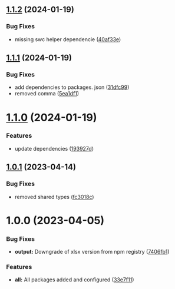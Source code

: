 ## [1.1.2](https://github.com/dodevs/Acquary/compare/pool-v1.1.1...pool-v1.1.2) (2024-01-19)


### Bug Fixes

* missing swc helper dependencie ([40af33e](https://github.com/dodevs/Acquary/commit/40af33e628df7975adb3ffc13de1b9c8e2304992))

## [1.1.1](https://github.com/dodevs/Acquary/compare/pool-v1.1.0...pool-v1.1.1) (2024-01-19)


### Bug Fixes

* add dependencies to packages. json ([31dfc99](https://github.com/dodevs/Acquary/commit/31dfc99458dce06a833ac774d1669d940574235f))
* removed comma ([5ea1df1](https://github.com/dodevs/Acquary/commit/5ea1df141203416f2914d2126ad3f354c510173c))

# [1.1.0](https://github.com/dodevs/Acquary/compare/pool-v1.0.1...pool-v1.1.0) (2024-01-19)


### Features

* update dependencies ([193927d](https://github.com/dodevs/Acquary/commit/193927d22fc3b12f82f5a2bd09206f9f7264a756))

## [1.0.1](https://github.com/dodevs/Acquary/compare/pool-v1.0.0...pool-v1.0.1) (2023-04-14)


### Bug Fixes

* removed shared types ([fc3018c](https://github.com/dodevs/Acquary/commit/fc3018cbb5dd93830feb5533afe534768c3f142b))

# 1.0.0 (2023-04-05)


### Bug Fixes

* **output:** Downgrade of xlsx version from npm registry ([7406fb1](https://github.com/dodevs/Acquary/commit/7406fb138c791535561463cc8957c97bf804d998))


### Features

* **all:** All packages added and configured ([33e7f11](https://github.com/dodevs/Acquary/commit/33e7f11bccc1a4328ea41274329293cfe41abd7c))
